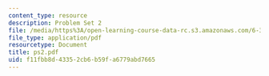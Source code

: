 ```yaml
---
content_type: resource
description: Problem Set 2
file: /media/https%3A/open-learning-course-data-rc.s3.amazonaws.com/6-331-advanced-circuit-techniques-spring-2002/f11fbb8d43352cb6b59fa6779abd7665_ps2.pdf
file_type: application/pdf
resourcetype: Document
title: ps2.pdf
uid: f11fbb8d-4335-2cb6-b59f-a6779abd7665
---
```

